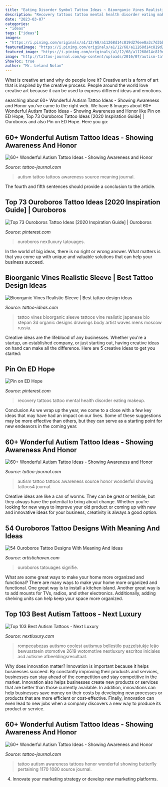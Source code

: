 ```yaml
---
title: "Eating Disorder Symbol Tattoo Ideas ~ Bioorganic Vines Realistic Sleeve"
description: "Recovery tattoos tattoo mental health disorder eating makeup"
date: "2023-03-07"
categories:
- "ideas"
tags: ["ideas"]
images:
- "https://i.pinimg.com/originals/a1/12/68/a11268d14c819d276ee8a3c7d3bb0834.png"
featuredImage: "https://i.pinimg.com/originals/a1/12/68/a11268d14c819d276ee8a3c7d3bb0834.png"
featured_image: "https://i.pinimg.com/originals/a1/12/68/a11268d14c819d276ee8a3c7d3bb0834.png"
image: "http://tattoo-journal.com/wp-content/uploads/2016/07/autism-tattoos4-650x650.jpg"
ShowToc: true
author: "Mr. Leland Nolan"
---
```



What is creative art and why do people love it?
Creative art is a form of art that is inspired by the creative process. People around the world love creative art because it can be used to express different ideas and emotions.

	

		
searching about 60+ Wonderful Autism Tattoo Ideas - Showing Awareness and Honor you've came to the right web. We have 8 Images about 60+ Wonderful Autism Tattoo Ideas - Showing Awareness and Honor like Pin on ED Hope, Top 73 Ouroboros Tattoo Ideas [2020 Inspiration Guide] | Ouroboros and also Pin on ED Hope. Here you go:
		
    
## 60+ Wonderful Autism Tattoo Ideas - Showing Awareness And Honor

<img loading=lazy src="http://tattoo-journal.com/wp-content/uploads/2016/07/autism-tattoos11-650x650.jpg" onerror="this.onerror=null;this.src='https://tse3.mm.bing.net/th?id=OIP.mqVya0-9i94T5DsTTyFN-wHaHa&amp;pid=15.1';" alt="60+ Wonderful Autism Tattoo Ideas - Showing Awareness and Honor">

_Source: tattoo-journal.com_

>autism tattoo tattoos awareness source meaning journal. 

	

The fourth and fifth sentences should provide a conclusion to the article.

    
## Top 73 Ouroboros Tattoo Ideas [2020 Inspiration Guide] | Ouroboros

<img loading=lazy src="https://i.pinimg.com/originals/a1/12/68/a11268d14c819d276ee8a3c7d3bb0834.png" onerror="this.onerror=null;this.src='https://tse3.mm.bing.net/th?id=OIP.Eq2REDeJK8or9mDxjYKWYgHaHa&amp;pid=15.1';" alt="Top 73 Ouroboros Tattoo Ideas [2020 Inspiration Guide] | Ouroboros">

_Source: pinterest.com_

>ouroboros nextluxury tatouages. 

	

In the world of big ideas, there is no right or wrong answer. What matters is that you come up with unique and valuable solutions that can help your business succeed.

    
## Bioorganic Vines Realistic Sleeve | Best Tattoo Design Ideas

<img loading=lazy src="http://tattoo-ideas.com/wp-content/uploads/2017/03/Bioorganic-vines.jpg" onerror="this.onerror=null;this.src='https://tse4.mm.bing.net/th?id=OIP.6YGBMmeUq-CyVoTxJkunbgHaHa&amp;pid=15.1';" alt="Bioorganic Vines Realistic Sleeve | Best tattoo design ideas">

_Source: tattoo-ideas.com_

>tattoo vines bioorganic sleeve tattoos vine realistic japanese bio stepan 3d organic designs drawings body artist waves mens moscow russia. 

	

Creative ideas are the lifeblood of any businesses. Whether you're a startup, an established company, or just starting out, having creative ideas on hand can make all the difference. Here are 5 creative ideas to get you started: 

    
## Pin On ED Hope

<img loading=lazy src="https://i.pinimg.com/736x/74/48/7e/74487ebb67f230bd281bf5d365a75018--recovery-tattoo-mental-health.jpg" onerror="this.onerror=null;this.src='https://tse1.mm.bing.net/th?id=OIP.5bAlkgfDULjGqiufzLKdsQHaHa&amp;pid=15.1';" alt="Pin on ED Hope">

_Source: pinterest.com_

>recovery tattoos tattoo mental health disorder eating makeup. 

	

Conclusion
As we wrap up the year, we come to a close with a few key ideas that may have had an impact on our lives. Some of these suggestions may be more effective than others, but they can serve as a starting point for new endeavors in the coming year.

    
## 60+ Wonderful Autism Tattoo Ideas - Showing Awareness And Honor

<img loading=lazy src="http://tattoo-journal.com/wp-content/uploads/2016/07/autism-tattoos4-650x650.jpg" onerror="this.onerror=null;this.src='https://tse2.mm.bing.net/th?id=OIP.67ljwF7OhQIiFX5DvdVuRwHaHa&amp;pid=15.1';" alt="60+ Wonderful Autism Tattoo Ideas - Showing Awareness and Honor">

_Source: tattoo-journal.com_

>autism tattoo tattoos awareness source honor wonderful showing tattoos4 journal. 

	

Creative ideas are like a can of worms. They can be great or terrible, but they always have the potential to bring about change. Whether you’re looking for new ways to improve your old product or coming up with new and innovative ideas for your business, creativity is always a good option.

    
## 54 Ouroboros Tattoo Designs With Meaning And Ideas

<img loading=lazy src="http://www.artistichaven.com/wp-content/uploads/2020/12/Ouroboros-Tattoo-Designs-With-Meaning-And-Ideas-15.jpg" onerror="this.onerror=null;this.src='https://tse4.mm.bing.net/th?id=OIP.ZiAZvFh6IePECKj673Ew1AHaHa&amp;pid=15.1';" alt="54 Ouroboros Tattoo Designs With Meaning And Ideas">

_Source: artistichaven.com_

>ouroboros tatouages signifie. 

	

What are some great ways to make your home more organized and functional?
There are many ways to make your home more organized and functional. One great way is to install a kitchen island. Another great way is to add mounts for TVs, radios, and other electronics. Additionally, adding shelving units can help keep your space more organized.

    
## Top 103 Best Autism Tattoos - Next Luxury

<img loading=lazy src="http://nextluxury.com/wp-content/uploads/Full-color-wrist-tattoo-of-line-work-puzzle-piece.jpg" onerror="this.onerror=null;this.src='https://tse3.mm.bing.net/th?id=OIP.b-wR7l5w1c_VeUoyx012LgHaJ4&amp;pid=15.1';" alt="Top 103 Best Autism Tattoos - Next Luxury">

_Source: nextluxury.com_

>rompecabezas autismo coolest autismus bellestilo puzzelstukje leão bewusstsein otomotive 2619 wotomotive nextluxury escritos iniciales asd autisme afbeeldingsresultaat. 

	

Why does innovation matter?
Innovation is important because it helps businesses succeed. By constantly improving their products and services, businesses can stay ahead of the competition and stay competitive in the market. Innovation also helps businesses create new products or services that are better than those currently available. In addition, innovations can help businesses save money on their costs by developing new processes or products that are more efficient or cost-effective. Finally, innovation can even lead to new jobs when a company discovers a new way to produce its product or service.

    
## 60+ Wonderful Autism Tattoo Ideas - Showing Awareness And Honor

<img loading=lazy src="https://tattoo-journal.com/wp-content/uploads/2016/07/Autism-Tattoo_-4-650x650.jpg" onerror="this.onerror=null;this.src='https://tse3.mm.bing.net/th?id=OIP.y6WvXIcbzygERH-3WPoHngHaHa&amp;pid=15.1';" alt="60+ Wonderful Autism Tattoo Ideas - Showing Awareness and Honor">

_Source: tattoo-journal.com_

>tattoo autism awareness tattoos honor wonderful showing butterfly pertaining 1170 1080 source journal. 

	

4. Innovate your marketing strategy or develop new marketing platforms.

